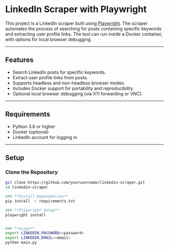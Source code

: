 # **LinkedIn Scraper with Playwright**

This project is a LinkedIn scraper built using [Playwright](https://playwright.dev/python/). The scraper automates the process of searching for posts containing specific keywords and extracting user profile links. The tool can run inside a Docker container, with options for local browser debugging.

---

## **Features**
- Search LinkedIn posts for specific keywords.
- Extract user profile links from posts.
- Supports headless and non-headless browser modes.
- Includes Docker support for portability and reproducibility.
- Optional local browser debugging (via X11 forwarding or VNC).

---

## **Requirements**
- Python 3.8 or higher
- Docker (optional)
- LinkedIn account for logging in

---

## **Setup**

### **Clone the Repository**
```bash
git clone https://github.com/yourusername/linkedin-scraper.git
cd linkedin-scraper

### **Install Dependencies**
pip install -r requirements.txt

### **Playwright Setup**
playwright install


### **Usage**
export LINKEDIN_PASSWORD=<password>
export LINKEDIN_EMAIL=<email>
python main.py